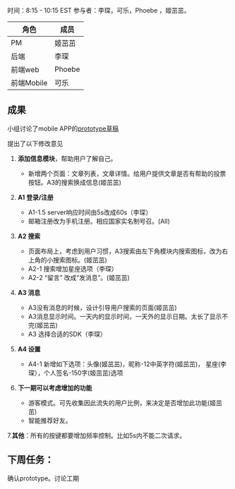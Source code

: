 时间：8:15 - 10:15 EST
参与者：李琛，可乐，Phoebe ，姬茁茁。 

|角色|成员|
|----|----|
|PM|姬茁茁|
|后端|李琛|
|前端web|Phoebe|
|前端Mobile|可乐|

## 成果
小组讨论了mobile APP的[prototype草稿](https://github.com/Jianyi-Ren/Aseland/tree/master/Document/Prototype/8.6%20Version%201.0) 

提出了以下修改意见

1. **添加信息模块**，帮助用户了解自己。
    - 新增两个页面：文章列表，文章详情。给用户提供文章是否有帮助的投票按钮。A3的搜索换成信息(姬茁茁)
2. **A1 登录/注册**
	- A1-1.5 server响应时间由5s改成60s（李琛）
	- 邮箱注册改为手机注册。相应国家实名制号召。(All)
3. **A2 搜索**
	- 页面布局上，考虑到用户习惯，A3搜索由左下角模块内搜索图标，改为右上角的小搜索图标。(姬茁茁)
	- A2-1 搜索增加星座选项（李琛）
    - A2-2 “留言” 改成“发消息”。(姬茁茁) 
4. **A3 消息**
	- A3没有消息的时候，设计引导用户搜索的页面(姬茁茁)
	- A3消息显示时间。一天内的显示时间，一天外的显示日期。太长了显示不完(姬茁茁)
	- A3 选择合适的SDK（李琛）
5. **A4 设置**
	- A4-1 新增如下选项：头像(姬茁茁)，昵称-12中英字符(姬茁茁)， 星座(李琛），个人签名-150字(姬茁茁)选项


6. **下一期可以考虑增加的功能**
	- 游客模式。可先收集因此流失的用户比例，来决定是否增加此功能(姬茁茁)
	- 智能推荐好友。
	
7.**其他**：所有的按键都要增加频率控制。比如5s内不能二次请求。 
 


## 下周任务：
确认prototype。讨论工期
